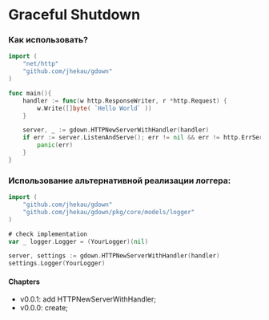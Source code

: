 # Graceful Shutdown



### Как использовать?
```Go
import (
    "net/http"
    "github.com/jhekau/gdown"
)

func main(){
    handler := func(w http.ResponseWriter, r *http.Request) {
        w.Write([]byte( `Hello World` ))
    }

    server, _ := gdown.HTTPNewServerWithHandler(handler)
    if err := server.ListenAndServe(); err != nil && err != http.ErrServerClosed {
        panic(err)
    }
}

```

### Использование альтернативной реализации логгера:
```Go
import (
    "github.com/jhekau/gdown"
    "github.com/jhekau/gdown/pkg/core/models/logger"
)

# check implementation
var _ logger.Logger = (YourLogger)(nil)

server, settings := gdown.HTTPNewServerWithHandler(handler)
settings.Logger(YourLogger)

```

#### Chapters

- v0.0.1: add HTTPNewServerWithHandler;
- v0.0.0: create;
